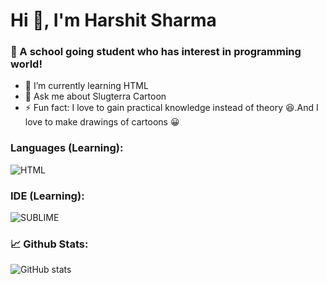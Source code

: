 # Hi 👋, I'm Harshit Sharma
### :school_satchel: A school going student who has interest in programming world!

- 🌱 I’m currently learning HTML
- 💬 Ask me about Slugterra Cartoon 
- ⚡ Fun fact: I love to gain practical knowledge instead of theory :satisfied:.And I love to make drawings of cartoons :grinning:
### Languages (Learning):
![HTML](https://img.shields.io/badge/HTML5-E34F26?style=for-the-badge&logo=html&logoColor=white "HTML")

### IDE (Learning):
![SUBLIME](https://img.shields.io/badge/sublime_text-%23575757.svg?&style=for-the-badge&logo=sublime-text&logoColor=important)

### :chart_with_upwards_trend: Github Stats:
![GitHub stats](https://github-readme-stats.vercel.app/api?username=harshitsharma08&show_icons=true&theme=tokyonight)









